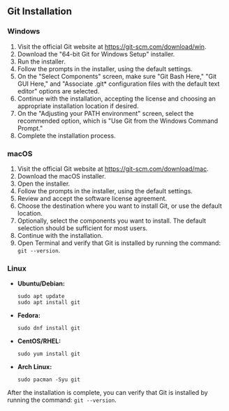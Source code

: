 
## Git Installation

### Windows
1. Visit the official Git website at https://git-scm.com/download/win.
2. Download the "64-bit Git for Windows Setup" installer.
3. Run the installer.
4. Follow the prompts in the installer, using the default settings.
5. On the "Select Components" screen, make sure "Git Bash Here," "Git GUI Here," and "Associate .git* configuration files with the default text editor" options are selected.
6. Continue with the installation, accepting the license and choosing an appropriate installation location if desired.
7. On the "Adjusting your PATH environment" screen, select the recommended option, which is "Use Git from the Windows Command Prompt."
8. Complete the installation process.

### macOS
1. Visit the official Git website at https://git-scm.com/download/mac.
2. Download the macOS installer.
3. Open the installer.
4. Follow the prompts in the installer, using the default settings.
5. Review and accept the software license agreement.
6. Choose the destination where you want to install Git, or use the default location.
7. Optionally, select the components you want to install. The default selection should be sufficient for most users.
8. Continue with the installation.
9. Open Terminal and verify that Git is installed by running the command: `git --version`.

### Linux
- **Ubuntu/Debian:**
  ```
  sudo apt update
  sudo apt install git
  ```

- **Fedora:**
  ```
  sudo dnf install git
  ```

- **CentOS/RHEL:**
  ```
  sudo yum install git
  ```

- **Arch Linux:**
  ```
  sudo pacman -Syu git
  ```

After the installation is complete, you can verify that Git is installed by running the command: `git --version`.
